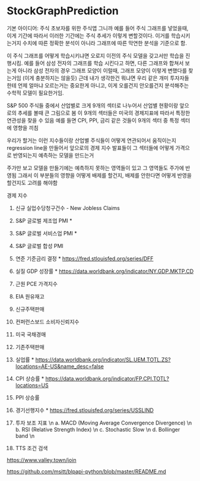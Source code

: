 # StockGraphPrediction


기본 아이디어: 주식 초보자를 위한 주식앱
그니까 예를 들어 주식 그래프를 넣었을때, 이게 기간에 따라서 이러한 기간에는 주식 추세가 이렇게 변할것이다. 이거를 학습시키는거지
수치에 따른 정확한 분석이 아니라 그래프에 따른 막연한 분석을 기준으로 함.

이 주식 그래프를 어떻게 학습시키냐면 오로지 이전의 주식 모델을 갖고서만 학습을 진행시킴.
예를 들어 삼성 전자의 그래프를 학습 시킨다고 하면, 다른 그래프와 합쳐서 보는게 아니라 삼성 전자의 경우 그래프 모양이 이럴때, 그래프 모양이 이렇게 변했다를 찾는거임
(이게 충분하지는 않을듯) 근데 내가 생각한건 뭐냐면 우리 같은 개미 투자자들한테 언제 얼마냐 오르는거는 중요한게 아니고, 이게 오를건지 안오를건지 분석해주는 수학적 모델이 필요한거임.

S&P 500 주식들 중에서 산업별로 크게 9개의 섹터로 나누어서 산업별 현황이랑 앞으로의 추세를 볼때 큰 그림으로 봄
이 9개의 섹터들은 미국의 경제지표에 따라서 특정한 연관성을 찾을 수 있음 예를 들면 CPI, PPI, 금리 같은 것들이 9개의 섹터 중 특정 섹터에 영향을 끼침

우리가 할거는 이런 지수들이랑 산업별 주식들이 어떻게 연관되어서 움직이는지 regression line을 만들어서 앞으로의 경제 지수 발표들이 그 섹터들에 어떻게 가격으로 반영되는지 예측하는 모델을 만드는거

주가만 보고 모델을 만들기에는 예측하지 못하는 영역들이 있고 그 영역들도 주가에 반영됨 그래서 이 부분들의 영향을 어떻게 배제를 할건지, 배제를 안한다면 어떻게 반영을 할건지도 고려를 해야함

경제 지수 
1. 신규 실업수당청구건수 - New Jobless Claims
2. S&P 글로벌 제조업 PMI *
3. S&P 글로벌 서비스업 PMI *
4. S&P 글로벌 합성 PMI
5. 연준 기준금리 결정 * https://fred.stlouisfed.org/series/DFF
6. 실질 GDP 성장률 *  https://data.worldbank.org/indicator/NY.GDP.MKTP.CD
7. 근원 PCE 가격지수
10. EIA 원유재고
12. 신규주택판매
13. 컨퍼런스보드 소비자신뢰지수
14. 미국 국채경매
15. 기존주택판매
18. 실업률 * https://data.worldbank.org/indicator/SL.UEM.TOTL.ZS?locations=AE-US&name_desc=false
19. CPI 상승률 * https://data.worldbank.org/indicator/FP.CPI.TOTL?locations=US
20. PPI 상승률 
21. 경기선행지수 * https://fred.stlouisfed.org/series/USSLIND

1. 투자 보조 지표 \n
  a. MACD (Moving Average Convergence Divergence) \n
  b. RSI (Relative Strength Index) \n
  c. Stochastic Slow \n
  d. Bollinger band \n
2. TTS 조건 검색


https://www.valley.town/join

https://github.com/msitt/blpapi-python/blob/master/README.md
